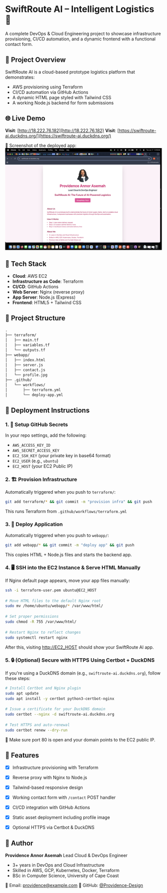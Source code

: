 # SwiftRoute AI – Intelligent Logistics 🚚

A complete DevOps & Cloud Engineering project to showcase infrastructure provisioning, CI/CD automation, and a dynamic frontend with a functional contact form.


## 📌 Project Overview

SwiftRoute AI is a cloud-based prototype logistics platform that demonstrates:

* AWS provisioning using Terraform
* CI/CD automation via GitHub Actions
* A dynamic HTML page styled with Tailwind CSS
* A working Node.js backend for form submissions


## 🌐 Live Demo

**Visit**: [http://18.222.76.182](http://18.222.76.182)
**Visit**: [https://swiftroute-ai.duckdns.org/](https://swiftroute-ai.duckdns.org/)

📸 Screenshot of the deployed app:
![alt tag](https://raw.githubusercontent.com/Providence-Design/Alt-School-Exams/main/assets/page.png)


## 🔧 Tech Stack

* **Cloud**: AWS EC2
* **Infrastructure as Code**: Terraform
* **CI/CD**: GitHub Actions
* **Web Server**: Nginx (reverse proxy)
* **App Server**: Node.js (Express)
* **Frontend**: HTML5 + Tailwind CSS



## 📁 Project Structure

```
.
├── terraform/
│   ├── main.tf
│   ├── variables.tf
│   └── outputs.tf
├── webapp/
│   ├── index.html
│   ├── server.js
│   ├── contact.js
│   └── profile.jpg
├── .github/
│   └── workflows/
│       ├── terraform.yml
│       └── deploy-app.yml
```



## 🚀 Deployment Instructions

### 1. 🔐 Setup GitHub Secrets

In your repo settings, add the following:

* `AWS_ACCESS_KEY_ID`
* `AWS_SECRET_ACCESS_KEY`
* `EC2_SSH_KEY` (your private key in base64 format)
* `EC2_USER` (e.g., `ubuntu`)
* `EC2_HOST` (your EC2 Public IP)

### 2. 🏗 Provision Infrastructure

Automatically triggered when you push to `terraform/`:

```bash
git add terraform/* && git commit -m "provision infra" && git push
```

This runs Terraform from `.github/workflows/terraform.yml`

### 3. 🚀 Deploy Application

Automatically triggered when you push to `webapp/`:

```bash
git add webapp/* && git commit -m "deploy app" && git push
```

This copies HTML + Node.js files and starts the backend app.

### 4. 🖥️ SSH into the EC2 Instance & Serve HTML Manually

If Nginx default page appears, move your app files manually:

```bash
ssh -i terraform-user.pem ubuntu@EC2_HOST

# Move HTML files to the default Nginx root
sudo mv /home/ubuntu/webapp/* /var/www/html/

# Set proper permissions
sudo chmod -R 755 /var/www/html/

# Restart Nginx to reflect changes
sudo systemctl restart nginx
```

After this, visiting [http://EC2_HOST](http://EC2_HOST) should show your SwiftRoute AI app.

### 5. 🔒 (Optional) Secure with HTTPS Using Certbot + DuckDNS

If you're using a DuckDNS domain (e.g., `swiftroute-ai.duckdns.org`), follow these steps:

```bash
# Install Certbot and Nginx plugin
sudo apt update
sudo apt install -y certbot python3-certbot-nginx

# Issue a certificate for your DuckDNS domain
sudo certbot --nginx -d swiftroute-ai.duckdns.org

# Test HTTPS and auto-renewal
sudo certbot renew --dry-run
```

📌 Make sure port 80 is open and your domain points to the EC2 public IP.



## 📜 Features

* [x] Infrastructure provisioning with Terraform
* [x] Reverse proxy with Nginx to Node.js
* [x] Tailwind-based responsive design
* [x] Working contact form with `/contact` POST handler
* [x] CI/CD integration with GitHub Actions
* [x] Static asset deployment including profile image
* [x] Optional HTTPS via Certbot & DuckDNS


## 👤 Author

**Providence Annor Asemah**
Lead Cloud & DevOps Engineer

* 3+ years in DevOps and Cloud Infrastructure
* Skilled in AWS, GCP, Kubernetes, Docker, Terraform
* BSc in Computer Science, University of Cape Coast

📧 Email: [providence@example.com](mailto:baabaprovidence@gmail.com)
🐙 GitHub: [@Providence-Design](https://github.com/Providence-Design)
